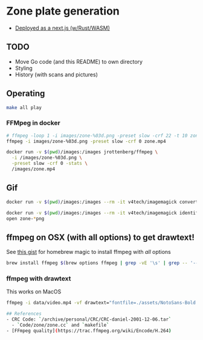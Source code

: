 # Zone plate generation

- [Deployed as a next.js (w/Rust/WASM)](https://zone.v.imetrical.com/)

## TODO

- Move Go code (and this README) to own directory
- Styling
- History (with scans and pictures)

## Operating

```bash
make all play
```

### FFMpeg in docker

```bash
# ffmpeg -loop 1 -i images/zone-%03d.png -preset slow -crf 22 -t 10 zone.mp4
ffmpeg -i images/zone-%03d.png -preset slow -crf 0 zone.mp4

docker run -v $(pwd)/images:/images jrottenberg/ffmpeg \
  -i /images/zone-%03d.png \
  -preset slow -crf 0 -stats \
  /images/zone.mp4
```

## Gif

```bash
docker run -v $(pwd)/images:/images --rm -it v4tech/imagemagick convert  -delay 1 /images/zone-*png -loop 0 /images/zone.gif

docker run -v $(pwd)/images:/images --rm -it v4tech/imagemagick identify /images/zone.gif
open zone-*png
```

## ffmpeg on OSX (with all options) to get drawtext!

See [this gist](https://gist.github.com/Piasy/b5dfd5c048eb69d1b91719988c0325d8) for homebrew magic to install ffmpeg with *all* options

```bash
brew install ffmpeg $(brew options ffmpeg | grep -vE '\s' | grep -- '--with-' | tr '\n' ' ')
```

### ffmpeg with drawtext

This works on MacOS

```bash
ffmpeg -i data/video.mp4 -vf drawtext="fontfile=./assets/NotoSans-Bold.ttf: text='Stack Overflow': fontcolor=white: fontsize=24: box=1: boxcolor=black@0.5: boxborderw=5: x=(w-text_w)/2: y=(h-text_h)/2" -codec:a copy output.mp4

## References
- CRC Code: `/archive/personal/CRC/CRC-daniel-2001-12-06.tar`
  - `Code/zone/zone.cc` and `makefile`
- [FFmpeg quality](https://trac.ffmpeg.org/wiki/Encode/H.264)